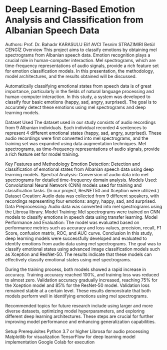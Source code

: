 # Deep Learning-Based Emotion Analysis and Classification from Albanian Speech Data
Authors:
Prof. Dr. Bahadır KARASULU
Elif AVCI
Tesnim STRAZIMIRI
Betül CENGİZ
Overview
This project aims to classify emotions by obtaining mel spectrograms from Albanian speech data. Emotion recognition plays a crucial role in human-computer interaction. Mel spectrograms, which are time-frequency representations of audio signals, provide a rich feature set for emotion classification models. In this presentation, the methodology, model architectures, and the results obtained will be discussed.

Automatically classifying emotional states from speech data is of great importance, particularly in the fields of natural language processing and human-computer interaction. In this study, a system was developed to classify four basic emotions (happy, sad, angry, surprised). The goal is to accurately detect these emotions using mel spectrograms and deep learning models.

Dataset Used
The dataset used in our study consists of audio recordings from 9 Albanian individuals. Each individual recorded 4 sentences to represent 4 different emotional states (happy, sad, angry, surprised). These audio recordings were first converted into mel spectrograms, and the training set was expanded using data augmentation techniques. Mel spectrograms, as time-frequency representations of audio signals, provide a rich feature set for model training.

Key Features and Methodology
Emotion Detection: Detection and classification of emotional states from Albanian speech data using deep learning models.
Spectral Analysis: Conversion of audio data into mel spectrograms for detailed time-frequency domain analysis.
Models Used: Convolutional Neural Network (CNN) models used for training and classification tasks. (In our project, ResNET50 and Xception were utilized.)
Dataset Creation: Audio data was collected from 9 different speakers, with recordings representing four emotions: angry, happy, sad, and surprised.
Data Preprocessing: Audio data was converted into mel spectrograms using the Librosa library.
Model Training: Mel spectrograms were trained on CNN models to classify emotions in speech data using transfer learning.
Model Performance and Evaluation: The model was evaluated based on performance metrics such as accuracy and loss values, precision, recall, F1 Score, confusion matrix, ROC, and AUC curve.
Conclusion
In this study, deep learning models were successfully developed and evaluated to identify emotions from audio data using mel spectrograms. The goal was to classify emotional states using advanced image classification models such as Xception and ResNet-50. The results indicate that these models can effectively classify emotional states using mel spectrograms.

During the training process, both models showed a rapid increase in accuracy. Training accuracy reached 100%, and training loss was reduced to almost zero. Validation accuracy gradually increased, reaching 75% for the Xception model and 85% for the ResNet-50 model. Validation loss remained stable at a certain level. These results demonstrate that both models perform well in identifying emotions using mel spectrograms.

Recommended topics for future research include using larger and more diverse datasets, optimizing model hyperparameters, and exploring different deep learning architectures. These steps are crucial for further improving model performance and enhancing generalization capabilities.

Setup
Prerequisites
Python 3.7 or higher
Librosa for audio processing
Matplotlib for visualization
TensorFlow for deep learning model implementation
Google Colab for execution
